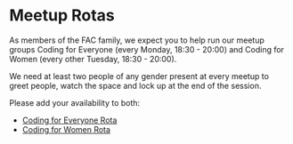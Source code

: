 # Meetup Rotas

As members of the FAC family, we expect you to help run our meetup groups Coding for Everyone (every Monday, 18:30 - 20:00) and Coding for Women (every other Tuesday, 18:30 - 20:00).

We need at least two people of any gender present at every meetup to greet people, watch the space and lock up at the end of the session.

Please add your availability to both:

* [Coding for Everyone Rota](http://doodle.com/poll/g59e4dnbyfzz39uzr44zuzkw/)
* [Coding for Women Rota](http://doodle.com/poll/76bxp4nxcthrk34d66536f5y/)
